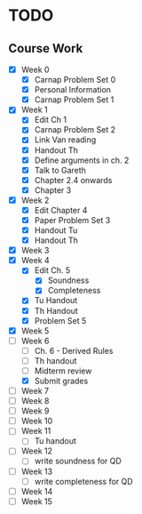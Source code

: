 # TODO

## Course Work

- [x] Week 0
    - [x] Carnap Problem Set 0
    - [x] Personal Information
    - [x] Carnap Problem Set 1
- [x] Week 1
    - [x] Edit Ch 1
    - [x] Carnap Problem Set 2
    - [x] Link Van reading
    - [x] Handout Th
    - [x] Define arguments in ch. 2
    - [x] Talk to Gareth
    - [x] Chapter 2.4 onwards
    - [x] Chapter 3
- [x] Week 2
    - [x] Edit Chapter 4
    - [x] Paper Problem Set 3
    - [x] Handout Tu
    - [x] Handout Th
- [x] Week 3
- [x] Week 4
    - [x] Edit Ch. 5
        - [x] Soundness
        - [x] Completeness
    - [x] Tu Handout
    - [x] Th Handout
    - [x] Problem Set 5
- [x] Week 5
- [ ] Week 6
    - [ ] Ch. 6 - Derived Rules
    - [ ] Th handout
    - [ ] Midterm review
    - [x] Submit grades
- [ ] Week 7
- [ ] Week 8
- [ ] Week 9
- [ ] Week 10
- [ ] Week 11
    - [ ] Tu handout
- [ ] Week 12
    - [ ] write soundness for QD
- [ ] Week 13
    - [ ] write completeness for QD
- [ ] Week 14
- [ ] Week 15
